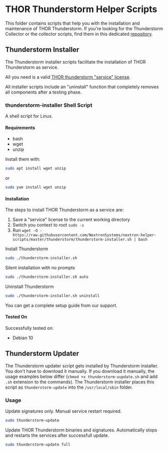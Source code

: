 # THOR Thunderstorm Helper Scripts

This folder contains scripts that help you with the installation and maintenance of THOR Thunderstorm. If you're looking for the Thunderstorm Collector or the collector scripts, find them in this dedicated [repository](https://github.com/NextronSystems/thunderstorm-collector).

## Thunderstorm Installer

The Thunderstorm installer scripts facilitate the installation of THOR Thunderstorm as service.

All you need is a valid [THOR thunderstorm "service" license](https://www.nextron-systems.com/thor-thunderstorm/).

All installer scripts include an "uninstall" function that completely removes all components after a testing phase.

### thunderstorm-installer Shell Script

A shell script for Linux.

#### Requirements

- bash
- wget
- unzip

Install them with:

```bash
sudo apt install wget unzip
```

or

```bash
sudo yum install wget unzip
```

#### Installation

The steps to install THOR Thunderstorm as a service are:

1. Save a "service" license to the current working directory
2. Switch you context to root `sudo -s`
3. Run `wget -O - https://raw.githubusercontent.com/NextronSystems/nextron-helper-scripts/master/thunderstorm/thunderstorm-installer.sh | bash`

Install Thunderstorm

```bash
sudo ./thunderstorm-installer.sh
```

Silent installation with no prompts

```bash
sudo ./thunderstorm-installer.sh auto
```

Uninstall Thunderstorm

```bash
sudo ./thunderstorm-installer.sh uninstall
```

You can get a complete setup guide from our support.

#### Tested On

Successfully tested on:

- Debian 10

## Thunderstorm Updater

The Thunderstorm updater script gets installed by Thunderstorm installer. You don't have to download it manually. If you download it manually, the usage examples below differ (`chmod +x thunderstorm-uupdate.sh` and add `.sh` extension to the commands). The Thunderstorm installer places this script as `thunderstorm-update` into the `/usr/local/sbin` folder. 

### Usage

Update signatures only. Manual service restart required.

```bash
sudo thunderstorm-update
```

Update THOR Thunderstorm binaries and signatures. Automatically stops and restarts the services after successfull update.

```bash
sudo thunderstorm-update full
```
